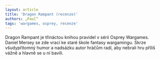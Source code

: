 ```yaml
---
layout: article
title: 'Dragon Rampant (recenze)'
authors: „Paul“
tags: 'wargames, osprey, recenze'
---
```


Dragon Rampant je třináctou knihou pravidel
v sérii Osprey Wargames. Daniel Mersey
se zde vrací ke staré škole fantasy wargamingu.
Skrze všudypřítomný humor a
nadsázku autor hráčům radí, aby nebrali
hru příliš vážně a hlavně se u ní bavili.
